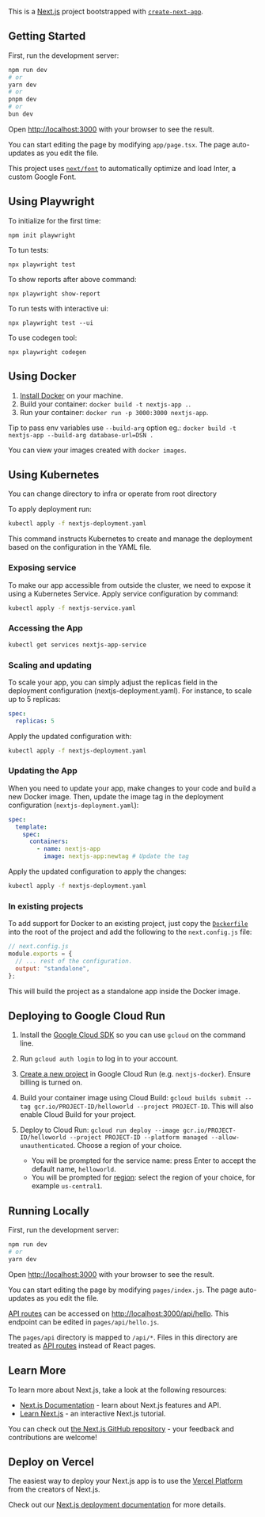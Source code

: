 This is a [Next.js](https://nextjs.org/) project bootstrapped with [`create-next-app`](https://github.com/vercel/next.js/tree/canary/packages/create-next-app).

## Getting Started

First, run the development server:

```bash
npm run dev
# or
yarn dev
# or
pnpm dev
# or
bun dev
```

Open [http://localhost:3000](http://localhost:3000) with your browser to see the result.

You can start editing the page by modifying `app/page.tsx`. The page auto-updates as you edit the file.

This project uses [`next/font`](https://nextjs.org/docs/basic-features/font-optimization) to automatically optimize and load Inter, a custom Google Font.

## Using Playwright

To initialize for the first time:

`npm init playwright`

To tun tests:

`npx playwright test`

To show reports after above command:

`npx playwright show-report`

To run tests with interactive ui:

`npx playwright test --ui`

To use codegen tool:

`npx playwright codegen`

## Using Docker

1. [Install Docker](https://docs.docker.com/get-docker/) on your machine.
1. Build your container: `docker build -t nextjs-app .`.
1. Run your container: `docker run -p 3000:3000 nextjs-app`.

Tip to pass env variables use `--build-arg` option eg.: `docker build -t nextjs-app --build-arg database-url=DSN .`

You can view your images created with `docker images`.

## Using Kubernetes

You can change directory to infra or operate from root directory

To apply deployment run:

```bash
kubectl apply -f nextjs-deployment.yaml
```

This command instructs Kubernetes to create and manage the deployment based on the configuration in the YAML file.

### Exposing service

To make our app accessible from outside the cluster, we need to expose it using a Kubernetes Service. Apply service configuration by command:

```bash
kubectl apply -f nextjs-service.yaml
```

### Accessing the App

```bash
kubectl get services nextjs-app-service
```

### Scaling and updating

To scale your app, you can simply adjust the replicas field in the deployment configuration (nextjs-deployment.yaml). For instance, to scale up to 5 replicas:

```yaml
spec:
  replicas: 5
```

Apply the updated configuration with:

```bash
kubectl apply -f nextjs-deployment.yaml
```

### Updating the App

When you need to update your app, make changes to your code and build a new Docker image. Then, update the image tag in the deployment configuration (`nextjs-deployment.yaml`):

```yaml
spec:
  template:
    spec:
      containers:
        - name: nextjs-app
          image: nextjs-app:newtag # Update the tag
```

Apply the updated configuration to apply the changes:

```bash
kubectl apply -f nextjs-deployment.yaml
```

### In existing projects

To add support for Docker to an existing project, just copy the [`Dockerfile`](https://github.com/vercel/next.js/blob/canary/examples/with-docker/Dockerfile) into the root of the project and add the following to the `next.config.js` file:

```js
// next.config.js
module.exports = {
  // ... rest of the configuration.
  output: "standalone",
};
```

This will build the project as a standalone app inside the Docker image.

## Deploying to Google Cloud Run

1. Install the [Google Cloud SDK](https://cloud.google.com/sdk/docs/install) so you can use `gcloud` on the command line.
1. Run `gcloud auth login` to log in to your account.
1. [Create a new project](https://cloud.google.com/run/docs/quickstarts/build-and-deploy) in Google Cloud Run (e.g. `nextjs-docker`). Ensure billing is turned on.
1. Build your container image using Cloud Build: `gcloud builds submit --tag gcr.io/PROJECT-ID/helloworld --project PROJECT-ID`. This will also enable Cloud Build for your project.
1. Deploy to Cloud Run: `gcloud run deploy --image gcr.io/PROJECT-ID/helloworld --project PROJECT-ID --platform managed --allow-unauthenticated`. Choose a region of your choice.

   - You will be prompted for the service name: press Enter to accept the default name, `helloworld`.
   - You will be prompted for [region](https://cloud.google.com/run/docs/quickstarts/build-and-deploy#follow-cloud-run): select the region of your choice, for example `us-central1`.

## Running Locally

First, run the development server:

```bash
npm run dev
# or
yarn dev
```

Open [http://localhost:3000](http://localhost:3000) with your browser to see the result.

You can start editing the page by modifying `pages/index.js`. The page auto-updates as you edit the file.

[API routes](https://nextjs.org/docs/api-routes/introduction) can be accessed on [http://localhost:3000/api/hello](http://localhost:3000/api/hello). This endpoint can be edited in `pages/api/hello.js`.

The `pages/api` directory is mapped to `/api/*`. Files in this directory are treated as [API routes](https://nextjs.org/docs/api-routes/introduction) instead of React pages.

## Learn More

To learn more about Next.js, take a look at the following resources:

- [Next.js Documentation](https://nextjs.org/docs) - learn about Next.js features and API.
- [Learn Next.js](https://nextjs.org/learn) - an interactive Next.js tutorial.

You can check out [the Next.js GitHub repository](https://github.com/vercel/next.js/) - your feedback and contributions are welcome!

## Deploy on Vercel

The easiest way to deploy your Next.js app is to use the [Vercel Platform](https://vercel.com/new?utm_medium=default-template&filter=next.js&utm_source=create-next-app&utm_campaign=create-next-app-readme) from the creators of Next.js.

Check out our [Next.js deployment documentation](https://nextjs.org/docs/deployment) for more details.
